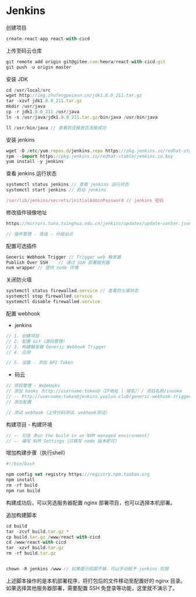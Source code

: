 # Jenkins

创建项目

```js
create-react-app react-with-cicd
```

上传至码云仓库

```js
git remote add origin git@gitee.com:heora/react-with-cicd.git
git push -u origin master
```

安装 JDK

```js
cd /usr/local/src
wget http://img.zhufengpeixun.cn/jdk1.8.0_211.tar.gz
tar -xzvf jdk1.8.0_211.tar.gz
mkdir /usr/java
cp -r jdk1.8.0_211 /usr/java
ln -s /usr/java/jdk1.8.0_211.tar.gz/bin/java /usr/bin/java

ll /usr/bin/java // 查看软连接是否连接成功
```

安装 jenkins

```js
wget -O /etc/yum.repos.d/jenkins.repo https://pkg.jenkins.io/redhat-stable/jenkins.repo
rpm --import https://pkg.jenkins.io/redhat-stable/jenkins.io.key
yum install -y jenkins
```

查看 jenkins 运行状态

```js
systemctl status jenkins // 查看 jenkins 运行状态
systemctl start jenkins // 启动 jenkins

/var/lib/jenkins/secrets/initialAdminPassword // jenkins 密码
```

修改插件镜像地址

```js
https://mirrors.tuna.tsinghua.edu.cn/jenkins/updates/update-center.json

// 插件管理 - 高级 - 升级站点
```

 配置可选插件

```js
Generic Webhook Trigger // Trigger web 触发器
Publish Over SSH	// 通过 SSH 部署服务器
nvm wrapper // 提供 node 环境
```

关闭防火墙

```js
systemctl status firewalled.service // 查看防火墙状态
systemctl stop firewalled.service
systemctl disable firewalled.service
```

配置 webhook

* jenkins

```js
// 1. 创建项目
// 2. 配置 Git（源码管理）
// 3. 构建触发器 Generic Webhook Trigger 
// 4. 应用

// 5. 设置 - 添加 API Token
```

* 码云

```js
// 项目管理 - WebHooks
// 添加 hooks（http://username:token@（IP地址 | 域名））/ 项目名称/invoke
// -- http://username:token@jenkins.yueluo.club/generic-webhook-trigger/invoke
// 添加配置

// 测试 webhook（上传代码测试、webhook测试）
```

构建项目 - 构建环境

```js
// -- 勾选（Run the build in an NVM managed environment）
// -- 编写 NVM Settings（只填写 node 版本即可）
```

 增加构建步骤（执行shell）

```js
#!/bin/bash

npm config set registry https://registry.npm.taobao.org
npm install
rm -rf build
npm run build
```

构建成功后，可以另选服务器配置 nginx 部署项目，也可以选择本机部署。

追加构建脚本

```js
cd build
tar -zcvf build.tar.gz *
cp build.tar.gz /www/react-with-cicd
cd /www/react-with-cicd
tar -xzvf build.tar.gz
rm -rf build.tar.gz


chown -R jenkins /www // 如果提示权限不够，可以手动赋予 jenkins 权限
```

上述脚本操作的是本机部署程序，将打包后的文件移动至配置好的 nginx 目录。  
如果选择其他服务器部署，需要配置 SSH 免登录等功能，这里就不演示了。
